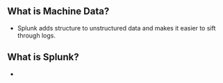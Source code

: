 ## What is Machine Data?
+ Splunk adds structure to unstructured data and makes it easier to sift through logs.

## What is Splunk?
+ 
